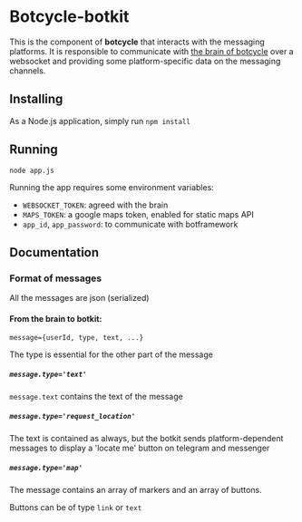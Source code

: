 # Botcycle-botkit

This is the component of **botcycle** that interacts with the messaging platforms. It is responsible to communicate with [the brain of botcycle](https://github.com/MultimediaSemantics/botcycle) over a websocket and providing some platform-specific data on the messaging channels.

## Installing

As a Node.js application, simply run `npm install`

## Running

`node app.js`

Running the app requires some environment variables:

- `WEBSOCKET_TOKEN`: agreed with the brain
- `MAPS_TOKEN`: a google maps token, enabled for static maps API
- `app_id`, `app_password`: to communicate with botframework

## Documentation

### Format of messages

All the messages are json (serialized)

#### From the brain to botkit:

`message={userId, type, text, ...}`

The type is essential for the other part of the message

##### `message.type='text'`

`message.text` contains the text of the message

##### `message.type='request_location'`

The text is contained as always, but the botkit sends platform-dependent messages to display a 'locate me' button on telegram and messenger

##### `message.type='map'`

The message contains an array of markers and an array of buttons.

Buttons can be of type `link` or `text`
